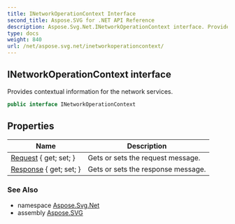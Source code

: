 ```yaml
---
title: INetworkOperationContext Interface
second_title: Aspose.SVG for .NET API Reference
description: Aspose.Svg.Net.INetworkOperationContext interface. Provides contextual information for the network services
type: docs
weight: 840
url: /net/aspose.svg.net/inetworkoperationcontext/
---
```

## INetworkOperationContext interface

Provides contextual information for the network services.

```csharp
public interface INetworkOperationContext
```

## Properties

| Name | Description |
| --- | --- |
| [Request](../../aspose.svg.net/inetworkoperationcontext/request/) { get; set; } | Gets or sets the request message. |
| [Response](../../aspose.svg.net/inetworkoperationcontext/response/) { get; set; } | Gets or sets the response message. |

### See Also

* namespace [Aspose.Svg.Net](../../aspose.svg.net/)
* assembly [Aspose.SVG](../../)
